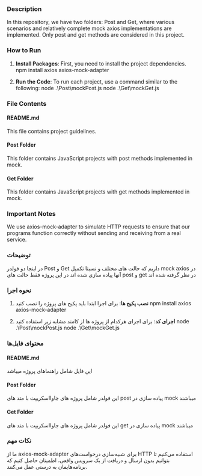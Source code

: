 ### Description
In this repository, we have two folders: Post and Get, where various scenarios and relatively complete mock axios implementations are implemented.
Only post and get methods are considered in this project.

### How to Run
1. **Install Packages**: First, you need to install the project dependencies.
   npm install axios axios-mock-adapter

2. **Run the Code**: To run each project, use a command similar to the following:
   node .\Post\mockPost.js
   node .\Get\mockGet.js

### File Contents
#### README.md
This file contains project guidelines.

#### Post Folder
This folder contains JavaScript projects with post methods implemented in mock.

#### Get Folder
This folder contains JavaScript projects with get methods implemented in mock.

### Important Notes
We use axios-mock-adapter to simulate HTTP requests to ensure that our programs function correctly without sending and receiving from a real service.

### توضیحات
در اینجا دو فولدر Post و Get داریم که حالت های مختلف و نسبتا تکمیل mock axios در آنها پیاده سازی شده اند
در این پروژه فقط حالت های post و get در نظر گرفته شده اند
### نحوه اجرا
1. **نصب پکیج ها**: برای اجرا ابتدا باید پکیج های پروژه را نصب کنید
   npm install axios axios-mock-adapter

2. **اجرای کد**: برای اجرای هرکدام از پروژه ها از کامند مشابه زیر استفاده کنید
   node .\Post\mockPost.js
   node .\Get\mockGet.js

### محتوای فایل‌ها
#### README.md
این فایل شامل راهنماهای پروژه میباشد 
#### Post Folder
این فولدر شامل پروژه های جاوااسکریپت با متد های post پیاده سازی در mock میباشند
#### Get Folder
این فولدر شامل پروژه های جاوااسکریپت با متد های get پیاده سازی در mock میباشند

### نکات مهم
ما از axios-mock-adapter برای شبیه‌سازی درخواست‌های HTTP استفاده می‌کنیم تا بتوانیم بدون ارسال و دریافت از یک سرویس واقعی، اطمینان حاصل کنیم که برنامه‌هایمان به درستی عمل می‌کنند.
